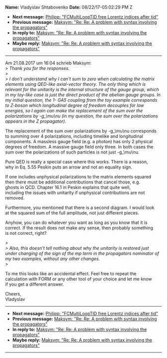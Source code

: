 **Name:** Vladyslav Shtabovenko
**Date:** 08/22/17-05:02:29 PM Z

  - **Next message:** [Philipp: "FCMultiLoopTID free Lorentz indices
    after tid"](1308.html)
  - **Previous message:** [Maksym: "Re: Re: A problem with syntax
    involving the propagators"](1306.html)
  - **In reply to:** [Maksym: "Re: Re: A problem with syntax involving
    the propagators"](1306.html)
  - **Maybe reply:** [Maksym: "Re: Re: A problem with syntax involving
    the propagators"](1306.html)

-----

Am 21.08.2017 um 16:04 schrieb Maksym:  
*\> Thank you for the responses.*  
*\>*  
*\> I don't understand why I can't sum to zero when calculating the
matrix elements using QED-like axial-vector theory. The only thing which
is relevant for the unitarity is the internal structure of the gauge
group, which in my toy-like case is just the direct product of the
abelian gauge groups. In my initial question, the 1- GA5 coupling from
the toy example corresponds to Z-boson which longitudinal degree of
freedom decouples for low energies, so I again can make the replacement
of the sum over the polarizations by -g\_\\mu\\nu (in my question, the
sum over the polarizations appears in the Z propagator).*  

The replacement of the sum over polarizations by -g\_\\mu\\nu
corresponds  
to summing over 4 polarizations, including timelike and longitudinal  
components. A massless gauge field (e.g. a photon) has only 2 physical  
degrees of freedom. A massive gauge field only three. In both cases
the  
sum over the polarizations of such particles is not just -g\_\\mu\\nu.  

Pure QED is really a special case where this works. There is a reason,  
why in Eq. 5.55 Peskin puts an arrow and not an equality sign.  

If one includes unphysical polarizations to the matrix elements
squared  
then there must be additional contributions that cancel those, e.g.  
ghosts in QCD. Chapter 16.1 in Peskin explains that quite well,  
including the issues with unitarity if unphysical contributions are
not  
removed.  

Furthermore, you mentioned that there is a second diagram. I would
look  
at the squared sum of the full amplitude, not just different pieces.  

Anyhow, you can do whatever you want as long as you know that it is  
correct. If the result does not make any sense, then probably
something  
is not correct, right?  

*\>*  
*\> Also, this doesn't tell nothing about why the unitarity is restored
just under changing of the sign of the mp term in the propagators
nominator of my two examples, without any other changes.*  
*\>*  

To me this looks like an accidental effect. Feel free to repeat the  
calculation with FORM or any other tool of your choice and let me know  
if you get a different answer.  

Cheers,  
Vladyslav  

-----

  - **Next message:** [Philipp: "FCMultiLoopTID free Lorentz indices
    after tid"](1308.html)
  - **Previous message:** [Maksym: "Re: Re: A problem with syntax
    involving the propagators"](1306.html)
  - **In reply to:** [Maksym: "Re: Re: A problem with syntax involving
    the propagators"](1306.html)
  - **Maybe reply:** [Maksym: "Re: Re: A problem with syntax involving
    the propagators"](1306.html)

-----

